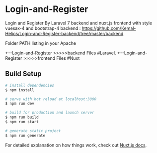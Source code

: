 # Login-and-Register
Login and Register By Laravel 7 backend and nuxt.js frontend with style vuesax-4 and bootstrap-4
backend : https://github.com/Kemal-Helios/Login-and-Register-backend/tree/master/backend

Folder PATH listing in your Apache

+--Login-and-Register >>>>>backend Files #Laravel.
+--Login-and-Register >>>>>frontend Files #Nuxt

## Build Setup


```bash
# install dependencies
$ npm install

# serve with hot reload at localhost:3000
$ npm run dev

# build for production and launch server
$ npm run build
$ npm run start

# generate static project
$ npm run generate
```

For detailed explanation on how things work, check out [Nuxt.js docs](https://nuxtjs.org).

